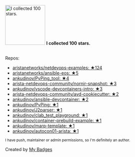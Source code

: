 <img src="https://my-badges.github.io/my-badges/stars-100.png" alt="I collected 100 stars." title="I collected 100 stars." width="128">
<strong>I collected 100 stars.</strong>
<br><br>

Repos:

* <a href="https://github.com/aristanetworks/netdevops-examples">aristanetworks/netdevops-examples: ★124</a>
* <a href="https://github.com/aristanetworks/ansible-eos">aristanetworks/ansible-eos: ★5</a>
* <a href="https://github.com/ankudinov/PyPing_tool">ankudinov/PyPing_tool: ★4</a>
* <a href="https://github.com/arista-netdevops-community/nornir-snapshot">arista-netdevops-community/nornir-snapshot: ★3</a>
* <a href="https://github.com/ankudinov/vscode-devcontainers-intro">ankudinov/vscode-devcontainers-intro: ★3</a>
* <a href="https://github.com/arista-netdevops-community/avd-cookiecutter">arista-netdevops-community/avd-cookiecutter: ★2</a>
* <a href="https://github.com/ankudinov/ansible-devcontainer">ankudinov/ansible-devcontainer: ★2</a>
* <a href="https://github.com/ankudinov/PyPing">ankudinov/PyPing: ★1</a>
* <a href="https://github.com/ankudinov/J2parser">ankudinov/J2parser: ★1</a>
* <a href="https://github.com/ankudinov/clab_test_playground">ankudinov/clab_test_playground: ★1</a>
* <a href="https://github.com/ankudinov/container-prebuild-example">ankudinov/container-prebuild-example: ★1</a>
* <a href="https://github.com/ankudinov/marp-template">ankudinov/marp-template: ★1</a>
* <a href="https://github.com/ankudinov/autocon01-arista">ankudinov/autocon01-arista: ★1</a>

<sup>I have push, maintainer or admin permissions, so I'm definitely an author.<sup>



Created by <a href="https://github.com/my-badges/my-badges">My Badges</a>
